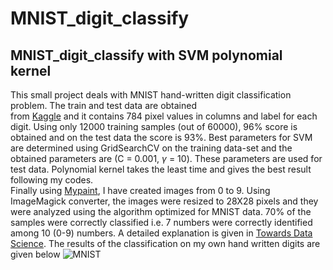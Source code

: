 # MNIST_digit_classify
## MNIST_digit_classify with SVM polynomial kernel
This small project deals with MNIST hand-written digit classification problem. The train and test data are obtained   
from [Kaggle](https://www.kaggle.com/oddrationale/mnist-in-csv) and it contains 784 pixel values in columns and label 
for each digit. 
Using only 12000 training samples (out of 60000), 96% score is obtained and on the test data the score is 93%. Best parameters for SVM are determined using GridSearchCV on the training data-set and the obtained parameters are (C = 0.001, $\gamma$ = 10). These parameters are used for test data. Polynomial kernel takes the least time and gives the best result following my codes.   
Finally using [Mypaint](http://mypaint.org/), I have created images from 0 to 9. Using ImageMagick converter, 
the images were resized to 28X28 pixels and they were analyzed using the algorithm optimized for MNIST data. 
70% of the samples were correctly classified i.e. 7 numbers were correctly identified among 10 (0-9) numbers. 
A detailed explanation is given in [Towards Data Science](https://towardsdatascience.com/support-vector-machine-mnist-digit-classification-with-python-including-my-hand-written-digits-83d6eca7004a). 
The results of the classification on my own hand written digits are given below ![MNIST](https://github.com/suvoooo/MNIST_digit_classify/Hand_Predict_Images/Hand_digits_results.png)
